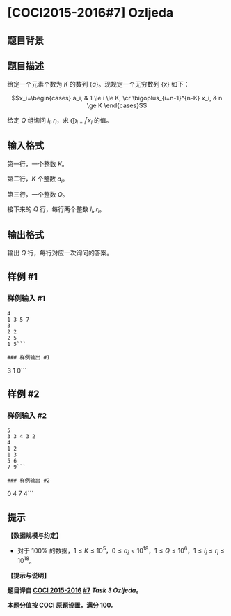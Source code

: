 # [COCI2015-2016#7] Ozljeda

## 题目背景



## 题目描述

给定一个元素个数为 $K$ 的数列 $\{a\}$。现规定一个无穷数列 $\{x\}$ 如下：

$$x_i=\begin{cases}
a_i, & 1 \le i \le K, \cr
\bigoplus_{i=n-1}^{n-K} x_i, & n \ge K
\end{cases}$$

给定 $Q$ 组询问 $l_i,r_i$，求 $\bigoplus_{i=l}^r x_i$ 的值。

## 输入格式

第一行，一个整数 $K$。

第二行，$K$ 个整数 $a_i$。

第三行，一个整数 $Q$。

接下来的 $Q$ 行，每行两个整数 $l_i,r_i$。

## 输出格式

输出 $Q$ 行，每行对应一次询问的答案。

## 样例 #1

### 样例输入 #1
```
4
1 3 5 7
3
2 2
2 5
1 5```

### 样例输出 #1

```
3
1
0```

## 样例 #2

### 样例输入 #2
```
5
3 3 4 3 2
4
1 2
1 3
5 6
7 9```

### 样例输出 #2

```
0
4
7
4```

## 提示

**【数据规模与约定】**

- 对于 $100\%$ 的数据，$1 \le K \le 10^5$，$0 \le a_i \lt 10^{18}$，$1 \le Q \le 10^6$，$1 \le l_i \le r_i \le 10^{18}$。

**【提示与说明】**

**题目译自 [COCI 2015-2016](https://hsin.hr/coci/archive/2015_2016/) [#7](https://hsin.hr/coci/archive/2015_2016/contest7_tasks.pdf) _Task 3 Ozljeda_。**

**本题分值按 COCI 原题设置，满分 $100$。**
